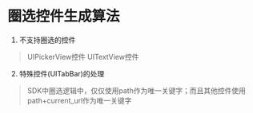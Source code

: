 # 圈选控件生成算法

1. 不支持圈选的控件

> UIPickerView控件
> UITextView控件

    
2. 特殊控件(UITabBar)的处理

> 
> SDK中圈选逻辑中，仅仅使用path作为唯一关键字；而且其他控件使用path+current_url作为唯一关键字
    